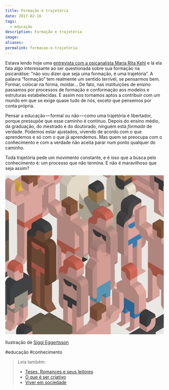 ```yaml
---
title: Formação e trajetória
date: 2017-02-16
tags:
  - educação
description: Formação e trajetória
image: 
aliases:
permalink: formacao-e-trajetoria
---
```

Estava lendo hoje uma [entrevista com a psicanalista Maria Rita Kehl](http://www.carosamigos.com.br/index.php/grandes-entrevistas/6082-entrevista-maria-rita-kehl) e lá ela fala algo interessante ao ser questionada sobre sua formação na psicanálise: “não vou dizer que seja uma formação, é uma trajetória”. A palavra “formação” tem realmente um sentido terrível, se pensarmos bem. Formar, colocar na forma, moldar… De fato, nas instituições de ensino passamos por processos de formação e conformação aos modelos e estruturas estabelecidas. E assim nos tornamos aptos a contribuir com um mundo em que se exige quase tudo de nós, exceto que pensemos por conta própria.

Pensar a educação — formal ou não — como uma trajetória é libertador, porque pressupõe que esse caminho é contínuo. Depois do ensino médio, da graduação, do mestrado e do doutorado, ninguém está _formado_ de verdade. Podemos estar ajustados, vivendo de acordo com o que aprendemos e só com o que já aprendemos. Mas quem se preocupa com o conhecimento e com a verdade não aceita parar num ponto qualquer do caminho.

Toda trajetória pede um movimento constante, e é isso que a busca pelo conhecimento é: um processo que não termina. E não é maravilhoso que seja assim?

<img src="/assets/img/formação-e-trajetória-medium.jpeg">

Ilustração de [Siggi Eggertsson](http://www.siggieggertsson.com/)


#educação #conhecimento

> Leia também:
> - <a href="/teses-romances-e-seus-leitores">Teses, Romances e seus leitores</a>
> - <a href="/o-que-e-ser-criativo">O que é ser criativo</a>
> - <a href="/viver-em-sociedade">Viver em sociedade</a>
